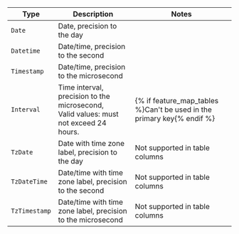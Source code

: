 | Type | Description | Notes |
| ----- | ----- | ----- |
| `Date` | Date, precision to the day |
| `Datetime` | Date/time, precision to the second |
| `Timestamp` | Date/time, precision to the microsecond |
| `Interval` | Time interval, precision to the microsecond, <br/>Valid values: must not exceed 24 hours. | {% if feature_map_tables %}Can't be used in the primary key{% endif %} |
| `TzDate` | Date with time zone label, precision to the day | Not supported in table columns |
| `TzDateTime` | Date/time with time zone label, precision to the second | Not supported in table columns |
| `TzTimestamp` | Date/time with time zone label, precision to the microsecond | Not supported in table columns |

